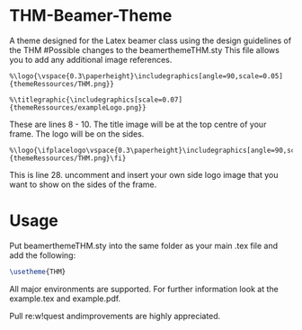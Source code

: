 # THM-Beamer-Theme
A theme designed for the Latex beamer class using the design guidelines of the THM
#Possible changes to the beamerthemeTHM.sty
This file allows you to add any additional image references.
```
%\logo{\vspace{0.3\paperheight}\includegraphics[angle=90,scale=0.05]{themeRessources/THM.png}}

%\titlegraphic{\includegraphics[scale=0.07]{themeRessources/exampleLogo.png}}
```
These are lines 8 - 10. The title image will be at the top centre of your frame. The logo will be on the sides.
```
%\logo{\ifplacelogo\vspace{0.3\paperheight}\includegraphics[angle=90,scale=0.05]{themeRessources/THM.png}\fi}
```
This is line 28. uncomment and insert your own side logo image that you want to show on the sides of the frame.
# Usage
Put beamerthemeTHM.sty into the same folder as your main .tex file and add the following:
```latex
\usetheme{THM}
```
All major environments are supported. For further information look at the example.tex and example.pdf.

Pull re:w!quest andimprovements are highly appreciated.
